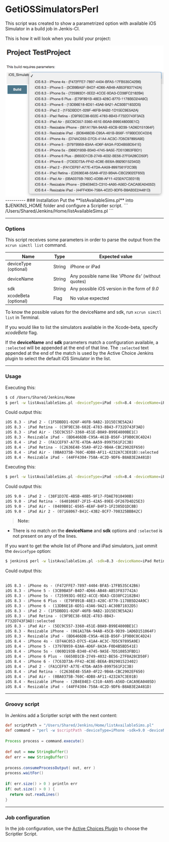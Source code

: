 # GetiOSSimulatorsPerl

This script was created to show a parametrized option with available iOS Simulator in a build job in Jenkis-CI.

This is how it will look when you build your project:
<div style="text-align:center">
<img src="https://github.com/cbscd/GetiOSSimulatorsPerl/blob/master/Docs/JenkinsCI-BuildProjectSample.png?raw=true"/>
</div>
----------
### Installation
Put the **listAvailableSims.pl** into $JENKINS_HOME folder and configure a Scriptler script.
```
/Users/Shared/Jenkins/Home/listAvailableSims.pl
```

----------
### Options
This script receives some parameters in order to parse the output from the ```xcrun simctl list``` command.

Name                  | Type     | Expected value
--------------------- | ---------| ------------------
deviceType (optional) | String   | iPhone or iPad
deviceName            | String   | Any possible name like *'iPhone 6s'* (without quotes)
sdk                   | String   | Any possible iOS version in the form of *9.0*
xcodeBeta (optional)  | Flag     | No value expected

To know the possible values for the deviceName and sdk, run ``` xcrun simctl list ``` in Terminal.

If you would like to list the simulators available in the Xcode-beta, specify *xcodeBeta* flag.

If the **deviceName** and **sdk** parameters match a configuration available, a ```:selected``` will be appended at the end of that line. The ```:selected``` text appended at the end of the match is used by the Active Choice Jenkins plugin to select the default iOS Simulator in the list.

----------
### Usage

Executing this:
```bash
$ cd /Users/Shared/Jenkins/Home
$ perl -w listAvailableSims.pl -deviceType=iPad -sdk=8.4 -deviceName=iPad Air
```
Could output this:
```
iOS 8.3 - iPad 2 - (1F5DBDD1-026F-46FB-9AB2-1D15EC9E5A2A)
iOS 8.3 - iPad Retina - (C9F9EC38-602E-4783-8B43-F732D743F3AD)
iOS 8.3 - iPad Air - (5EC9C557-3360-451E-B0A9-B99E4800BE1C)
iOS 8.3 - Resizable iPad - (BD6466DB-C95A-461B-B56F-1F9B0C0C4D24)
iOS 8.4 - iPad 2 - (FA1CEF97-A77E-47DA-AA59-8997561F2C3B)
iOS 8.4 - iPad Retina - (C2636E48-55A9-4F22-9B4A-CBC2902EF650)
iOS 8.4 - iPad Air - (0BA0375B-760C-4DB8-AF11-4232A7C3E01B):selected
iOS 8.4 - Resizable iPad - (44FF4304-758A-4C2D-9DF6-B8AB3E2A481D)
```

Executing this:
```bash
$ perl -w listAvailableSims.pl -deviceType=iPad -sdk=8.4 -deviceName=iPad Air
```
Could output this:
```
iOS 9.0 - iPad 2 - (38F1D37E-4B5B-40B5-9F17-FDAE7010490B)
iOS 9.0 - iPad Retina - (64010687-2F15-42A5-89EE-DF267D4D25E3)
iOS 9.0 - iPad Air - (0489B01C-6565-4EAF-B4F3-1F2385D1DC8B)
iOS 9.0 - iPad Air 2 - (07168067-B41C-43B2-8CF7-708325BBB42C)
```
> **Note:**
 - There is no match on the **deviceName** and **sdk** options and ```:selected``` is not present on any of the lines.

If you want to get the whole list of iPhone and iPad simulators, just ommit the ```deviceType``` option:
```bash
$ jenkins$ perl -w listAvailableSims.pl -sdk=8.3 -deviceName=iPad Retina
```
Could output this:
```

iOS 8.3 - iPhone 4s - (F472FFE7-7897-4404-BFA5-17FB535C42B6)
iOS 8.3 - iPhone 5 - (3CB9BA5F-B4D7-4D66-AB48-AB53F837742A)
iOS 8.3 - iPhone 5s - (725993D1-0EE2-4CCE-9DA3-CD38FC2182B4)
iOS 8.3 - iPhone 6 Plus - (E79F891B-48E3-428C-8770-1178B5D24A9C)
iOS 8.3 - iPhone 6 - (13DB6E18-6D51-43A6-9A21-AC30B71832D5)
iOS 8.3 - iPad 2 - (1F5DBDD1-026F-46FB-9AB2-1D15EC9E5A2A)
iOS 8.3 - iPad Retina - (C9F9EC38-602E-4783-8B43-F732D743F3AD):selected
iOS 8.3 - iPad Air - (5EC9C557-3360-451E-B0A9-B99E4800BE1C)
iOS 8.3 - Resizable iPhone - (061A178A-94AB-45CB-9D39-1AD6D151064F)
iOS 8.3 - Resizable iPad - (BD6466DB-C95A-461B-B56F-1F9B0C0C4D24)
iOS 8.4 - iPhone 4s - (D74AC053-D7C5-41A4-AC3C-7D5C97895A9E)
iOS 8.4 - iPhone 5 - (3797B959-63AA-4D6F-8A3A-F0D4B5BD541E)
iOS 8.4 - iPhone 5s - (069D193B-B340-4745-9A5E-7D510853FBD1)
iOS 8.4 - iPhone 6 Plus - (6650D1CB-2749-4032-BE56-27F0A28CD50F)
iOS 8.4 - iPhone 6 - (7C63D73A-FF42-4C8E-BE6A-B92901523402)
iOS 8.4 - iPad 2 - (FA1CEF97-A77E-47DA-AA59-8997561F2C3B)
iOS 8.4 - iPad Retina - (C2636E48-55A9-4F22-9B4A-CBC2902EF650)
iOS 8.4 - iPad Air - (0BA0375B-760C-4DB8-AF11-4232A7C3E01B)
iOS 8.4 - Resizable iPhone - (2B4E84E3-C310-4A95-A56D-CACA9EA0405D)
iOS 8.4 - Resizable iPad - (44FF4304-758A-4C2D-9DF6-B8AB3E2A481D)
```

----------
### Groovy script
In Jenkins add a Scriptler script with the next content:
```Groovy
def scriptPath = "/Users/Shared/Jenkins/Home/listAvailableSims.pl"
def command = "perl -w $scriptPath -deviceType=iPhone -sdk=9.0 -deviceName=iPhone 6 -xcodeBeta"

Process process = command.execute()

def out = new StringBuffer()
def err = new StringBuffer()

process.consumeProcessOutput( out, err )
process.waitFor()

if( err.size() > 0 ) println err
if( out.size() > 0 ) {
  return out.readLines()
}
```
----------
### Job configuration
In the job configuration, use the [Active Choices Plugin](https://wiki.jenkins-ci.org/display/JENKINS/Active+Choices+Plugin) to choose the Scriptler Script.
